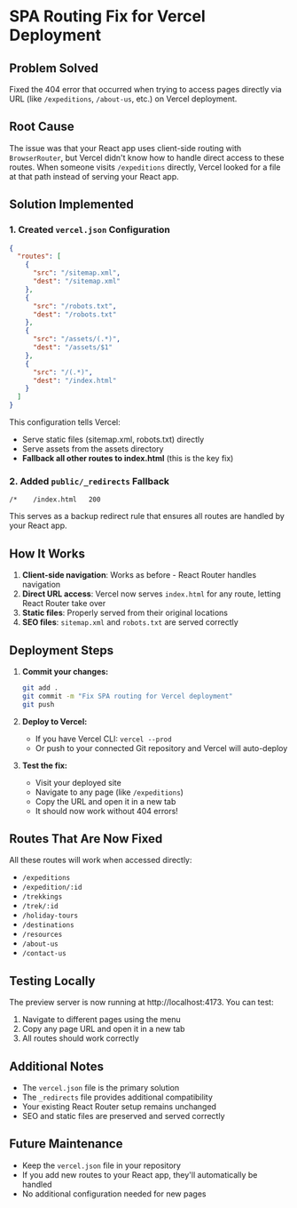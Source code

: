 # SPA Routing Fix for Vercel Deployment

## Problem Solved
Fixed the 404 error that occurred when trying to access pages directly via URL (like `/expeditions`, `/about-us`, etc.) on Vercel deployment.

## Root Cause
The issue was that your React app uses client-side routing with `BrowserRouter`, but Vercel didn't know how to handle direct access to these routes. When someone visits `/expeditions` directly, Vercel looked for a file at that path instead of serving your React app.

## Solution Implemented

### 1. Created `vercel.json` Configuration
```json
{
  "routes": [
    {
      "src": "/sitemap.xml",
      "dest": "/sitemap.xml"
    },
    {
      "src": "/robots.txt", 
      "dest": "/robots.txt"
    },
    {
      "src": "/assets/(.*)",
      "dest": "/assets/$1"
    },
    {
      "src": "/(.*)",
      "dest": "/index.html"
    }
  ]
}
```

This configuration tells Vercel:
- Serve static files (sitemap.xml, robots.txt) directly
- Serve assets from the assets directory
- **Fallback all other routes to index.html** (this is the key fix)

### 2. Added `public/_redirects` Fallback
```
/*    /index.html   200
```

This serves as a backup redirect rule that ensures all routes are handled by your React app.

## How It Works

1. **Client-side navigation**: Works as before - React Router handles navigation
2. **Direct URL access**: Vercel now serves `index.html` for any route, letting React Router take over
3. **Static files**: Properly served from their original locations
4. **SEO files**: `sitemap.xml` and `robots.txt` are served correctly

## Deployment Steps

1. **Commit your changes:**
   ```bash
   git add .
   git commit -m "Fix SPA routing for Vercel deployment"
   git push
   ```

2. **Deploy to Vercel:**
   - If you have Vercel CLI: `vercel --prod`
   - Or push to your connected Git repository and Vercel will auto-deploy

3. **Test the fix:**
   - Visit your deployed site
   - Navigate to any page (like `/expeditions`)
   - Copy the URL and open it in a new tab
   - It should now work without 404 errors!

## Routes That Are Now Fixed

All these routes will work when accessed directly:
- `/expeditions`
- `/expedition/:id`
- `/trekkings` 
- `/trek/:id`
- `/holiday-tours`
- `/destinations`
- `/resources`
- `/about-us`
- `/contact-us`

## Testing Locally

The preview server is now running at http://localhost:4173. You can test:
1. Navigate to different pages using the menu
2. Copy any page URL and open it in a new tab
3. All routes should work correctly

## Additional Notes

- The `vercel.json` file is the primary solution
- The `_redirects` file provides additional compatibility
- Your existing React Router setup remains unchanged
- SEO and static files are preserved and served correctly

## Future Maintenance

- Keep the `vercel.json` file in your repository
- If you add new routes to your React app, they'll automatically be handled
- No additional configuration needed for new pages